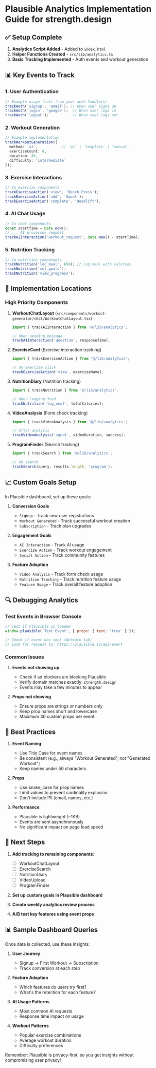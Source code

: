 # Plausible Analytics Implementation Guide for strength.design

## ✅ Setup Complete

1. **Analytics Script Added** - Added to `index.html`
2. **Helper Functions Created** - `src/lib/analytics.ts`
3. **Basic Tracking Implemented** - Auth events and workout generation

## 📊 Key Events to Track

### 1. User Authentication
```typescript
// Example usage (call from your auth handlers)
trackAuth('signup', 'email'); // When user signs up
trackAuth('login', 'google');  // When user logs in
trackAuth('logout');           // When user logs out
```

### 2. Workout Generation
```typescript
// Example implementation
trackWorkoutGeneration({
  method: 'ai',           // 'ai' | 'template' | 'manual'
  exerciseCount: 8,
  duration: 45,
  difficulty: 'intermediate'
});
```

### 3. Exercise Interactions
```typescript
// In exercise components
trackExerciseAction('view', 'Bench Press');
trackExerciseAction('add', 'Squat');
trackExerciseAction('complete', 'Deadlift');
```

### 4. AI Chat Usage
```typescript
// In chat components
const startTime = Date.now();
// ... AI processes request
trackAIInteraction('workout_request', Date.now() - startTime);
```

### 5. Nutrition Tracking
```typescript
// In nutrition components
trackNutrition('log_meal', 650); // Log meal with calories
trackNutrition('set_goals');
trackNutrition('view_progress');
```

## 🎯 Implementation Locations

### High Priority Components

1. **WorkoutChatLayout** (`src/components/workout-generator/chat/WorkoutChatLayout.tsx`)
   ```typescript
   import { trackAIInteraction } from '@/lib/analytics';
   
   // When sending message
   trackAIInteraction('question', responseTime);
   ```

2. **ExerciseCard** (Exercise interaction tracking)
   ```typescript
   import { trackExerciseAction } from '@/lib/analytics';
   
   // On exercise click
   trackExerciseAction('view', exerciseName);
   ```

3. **NutritionDiary** (Nutrition tracking)
   ```typescript
   import { trackNutrition } from '@/lib/analytics';
   
   // When logging food
   trackNutrition('log_meal', totalCalories);
   ```

4. **VideoAnalysis** (Form check tracking)
   ```typescript
   import { trackVideoAnalysis } from '@/lib/analytics';
   
   // After analysis
   trackVideoAnalysis('squat', videoDuration, success);
   ```

5. **ProgramFinder** (Search tracking)
   ```typescript
   import { trackSearch } from '@/lib/analytics';
   
   // On search
   trackSearch(query, results.length, 'program');
   ```

## 📈 Custom Goals Setup

In Plausible dashboard, set up these goals:

1. **Conversion Goals**
   - `Signup` - Track new user registrations
   - `Workout Generated` - Track successful workout creation
   - `Subscription` - Track plan upgrades

2. **Engagement Goals**
   - `AI Interaction` - Track AI usage
   - `Exercise Action` - Track workout engagement
   - `Social Action` - Track community features

3. **Feature Adoption**
   - `Video Analysis` - Track form check usage
   - `Nutrition Tracking` - Track nutrition feature usage
   - `Feature Usage` - Track overall feature adoption

## 🔍 Debugging Analytics

### Test Events in Browser Console
```javascript
// Test if Plausible is loaded
window.plausible('Test Event', { props: { test: 'true' } });

// Check if event was sent (Network tab)
// Look for request to: https://plausible.io/api/event
```

### Common Issues

1. **Events not showing up**
   - Check if ad blockers are blocking Plausible
   - Verify domain matches exactly: `strength.design`
   - Events may take a few minutes to appear

2. **Props not showing**
   - Ensure props are strings or numbers only
   - Keep prop names short and lowercase
   - Maximum 30 custom props per event

## 📝 Best Practices

1. **Event Naming**
   - Use Title Case for event names
   - Be consistent (e.g., always "Workout Generated", not "Generated Workout")
   - Keep names under 50 characters

2. **Props**
   - Use snake_case for prop names
   - Limit values to prevent cardinality explosion
   - Don't include PII (email, names, etc.)

3. **Performance**
   - Plausible is lightweight (~1KB)
   - Events are sent asynchronously
   - No significant impact on page load speed

## 🚀 Next Steps

1. **Add tracking to remaining components**:
   - [ ] WorkoutChatLayout
   - [ ] ExerciseSearch
   - [ ] NutritionDiary
   - [ ] VideoUpload
   - [ ] ProgramFinder

2. **Set up custom goals in Plausible dashboard**

3. **Create weekly analytics review process**

4. **A/B test key features using event props**

## 📊 Sample Dashboard Queries

Once data is collected, use these insights:

1. **User Journey**
   - Signup → First Workout → Subscription
   - Track conversion at each step

2. **Feature Adoption**
   - Which features do users try first?
   - What's the retention for each feature?

3. **AI Usage Patterns**
   - Most common AI requests
   - Response time impact on usage

4. **Workout Patterns**
   - Popular exercise combinations
   - Average workout duration
   - Difficulty preferences

Remember: Plausible is privacy-first, so you get insights without compromising user privacy!